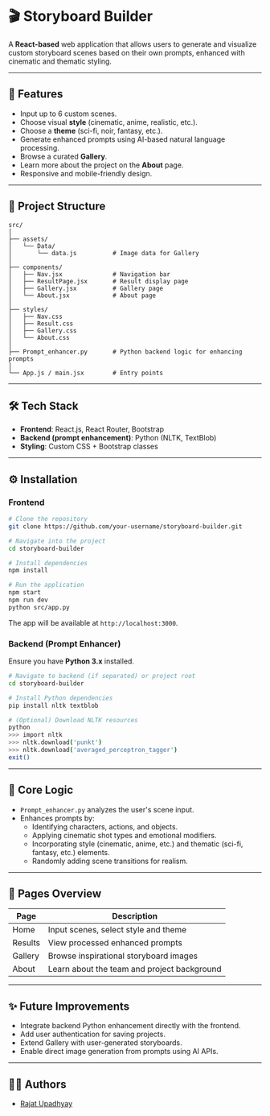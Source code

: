 # 🎬 Storyboard Builder

A **React-based** web application that allows users to generate and visualize custom storyboard scenes based on their own prompts, enhanced with cinematic and thematic styling.

---

## 🚀 Features

- Input up to 6 custom scenes.
- Choose visual **style** (cinematic, anime, realistic, etc.).
- Choose a **theme** (sci-fi, noir, fantasy, etc.).
- Generate enhanced prompts using AI-based natural language processing.
- Browse a curated **Gallery**.
- Learn more about the project on the **About** page.
- Responsive and mobile-friendly design.

---

## 📂 Project Structure

```
src/
│
├── assets/
│   └── Data/
│       └── data.js          # Image data for Gallery
│
├── components/
│   ├── Nav.jsx              # Navigation bar
│   ├── ResultPage.jsx       # Result display page
│   ├── Gallery.jsx          # Gallery page
│   └── About.jsx            # About page
│
├── styles/
│   ├── Nav.css
│   ├── Result.css
│   ├── Gallery.css
│   └── About.css
│
├── Prompt_enhancer.py       # Python backend logic for enhancing prompts
│
└── App.js / main.jsx        # Entry points
```

---

## 🛠️ Tech Stack

- **Frontend**: React.js, React Router, Bootstrap
- **Backend (prompt enhancement)**: Python (NLTK, TextBlob)
- **Styling**: Custom CSS + Bootstrap classes

---

## ⚙️ Installation

### Frontend

```bash
# Clone the repository
git clone https://github.com/your-username/storyboard-builder.git

# Navigate into the project
cd storyboard-builder

# Install dependencies
npm install

# Run the application
npm start
npm run dev
python src/app.py
```

The app will be available at `http://localhost:3000`.

### Backend (Prompt Enhancer)

Ensure you have **Python 3.x** installed.

```bash
# Navigate to backend (if separated) or project root
cd storyboard-builder

# Install Python dependencies
pip install nltk textblob

# (Optional) Download NLTK resources
python
>>> import nltk
>>> nltk.download('punkt')
>>> nltk.download('averaged_perceptron_tagger')
exit()
```

---

## 🧠 Core Logic

- `Prompt_enhancer.py` analyzes the user's scene input.
- Enhances prompts by:
  - Identifying characters, actions, and objects.
  - Applying cinematic shot types and emotional modifiers.
  - Incorporating style (cinematic, anime, etc.) and thematic (sci-fi, fantasy, etc.) elements.
  - Randomly adding scene transitions for realism.

---

## 📸 Pages Overview

| Page    | Description                                  |
|---------|----------------------------------------------|
| Home    | Input scenes, select style and theme         |
| Results | View processed enhanced prompts              |
| Gallery | Browse inspirational storyboard images       |
| About   | Learn about the team and project background  |

---

## ✨ Future Improvements

- Integrate backend Python enhancement directly with the frontend.
- Add user authentication for saving projects.
- Extend Gallery with user-generated storyboards.
- Enable direct image generation from prompts using AI APIs.

---

## 👨‍💻 Authors

- [Rajat Upadhyay](https://github.com/being-underscore-me-dot-rajat)

